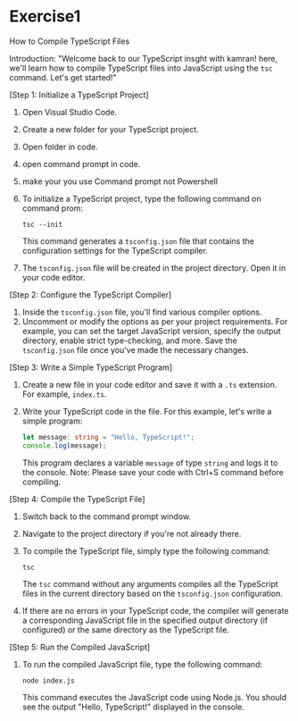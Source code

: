 # Exercise1
How to Compile TypeScript Files

Introduction:
"Welcome back to our TypeScript insght with kamran! here, we'll learn how to compile TypeScript files into JavaScript using the `tsc` command. Let's get started!"

[Step 1: Initialize a TypeScript Project]

1. Open Visual Studio Code.
2. Create a new folder for your TypeScript project.
3. Open folder in code.
4. open command prompt in code.
5. make your you use Command prompt not Powershell
6. To initialize a TypeScript project, type the following command on command prom:
   ```
   tsc --init
   ```
   This command generates a `tsconfig.json` file that contains the configuration settings for the TypeScript compiler.

7. The `tsconfig.json` file will be created in the project directory. Open it in your code editor.

[Step 2: Configure the TypeScript Compiler]

1. Inside the `tsconfig.json` file, you'll find various compiler options.
2. Uncomment or modify the options as per your project requirements.
   For example, you can set the target JavaScript version, specify the output directory, enable strict type-checking, and more.
   Save the `tsconfig.json` file once you've made the necessary changes.

[Step 3: Write a Simple TypeScript Program]

1. Create a new file in your code editor and save it with a `.ts` extension. For example, `index.ts`.
2. Write your TypeScript code in the file. For this example, let's write a simple program:
   ```typescript
   let message: string = "Hello, TypeScript!";
   console.log(message);
   ```
   
   This program declares a variable `message` of type `string` and logs it to the console.
Note: Please save your code with Ctrl+S command before compiling.

[Step 4: Compile the TypeScript File]

1. Switch back to the command prompt window.
2. Navigate to the project directory if you're not already there.
3. To compile the TypeScript file, simply type the following command:
   ```
   tsc
   ```
   The `tsc` command without any arguments compiles all the TypeScript files in the current directory based on the `tsconfig.json` configuration.

4. If there are no errors in your TypeScript code, the compiler will generate a corresponding JavaScript file in the specified output directory (if configured) or the same directory as the TypeScript file.

[Step 5: Run the Compiled JavaScript]

1. To run the compiled JavaScript file, type the following command:
   ```
   node index.js
   ```
   This command executes the JavaScript code using Node.js.
   You should see the output "Hello, TypeScript!" displayed in the console.
